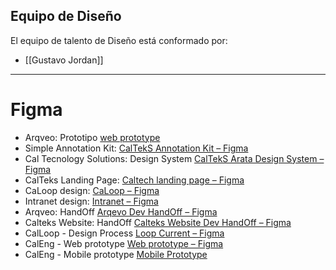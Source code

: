 
## Equipo de Diseño

El equipo de talento de Diseño está conformado por:
- [[Gustavo Jordan]]



---
# Figma

- Arqveo: Prototipo [web prototype](https://www.figma.com/proto/iwJcykzoqgQkzq706qLltY/web-prototype?node-id=23-1578&resource_type=file&email=rcuan%40calteks.com&is_not_gen_0=true&email_token=stv2-rcuan%2540calteks.com-cc47a2f69a0e2f53d69244e6c8950e108097e0edd6c09939a2851f009e811be1-1756761452&editor_type=design&starting-point-node-id=23%3A1578)
- Simple Annotation Kit: [CalTekS Annotation Kit – Figma](https://www.figma.com/design/DqiRZQtEoHXrPN8fHurWRR/CalTekS-Annotation-Kit?node-id=2-1433&p=f) 
- Cal Tecnology Solutions: Design System [CalTekS Arata Design System – Figma](https://www.figma.com/design/KOjSOVJmgsUFoWH5aCr9LV/CalTekS-Arata-Design-System?node-id=2-2&p=f)
- CalTeks Landing Page: [Caltech landing page – Figma](https://www.figma.com/design/SLKn3En9EptSYfbeyLVcdV/Caltech-landing-page?node-id=32173-2077&p=f&t=aBT4qug7Tm6IKlfi-0)
- CaLoop design: [CaLoop – Figma](https://www.figma.com/design/3yebMoRBWRDBUk8LhPNoEi/CaLoop?node-id=0-1&p=f&t=iSKFkMnEStAIn9cU-0) 
- Intranet design: [Intranet – Figma](https://www.figma.com/design/fqckMnSGcJbGx8mU8nbjBS/Intranet?node-id=155-225&p=f&t=34uwpGuOw2TDP0dl-0)
- Arqveo: HandOff [Arqevo Dev HandOff – Figma](https://www.figma.com/design/Xl0tltrlq7xRGUg98AxftO/Arqevo-Dev-HandOff?t=UxXhqoNxTEJJLNo3-0) 
- Calteks Website: HandOff [Calteks Website Dev HandOff – Figma](https://www.figma.com/design/ErYODd9PIM6CkCqkSfvZgM/Calteks-Website-Dev-HandOff?node-id=0-1&p=f&t=Bzw0uT3NPbdxkssz-0)
- CalLoop - Design Process [Loop Current – Figma](https://www.figma.com/design/0a5lNhDfL2Bvtt1y326MXl/Loop-Current?node-id=0-1&p=f&t=UBbdNoHrTDUgvmVv-0)
- CalEng - Web prototype [Web prototype – Figma](https://www.figma.com/design/cDYN5ZKZhdstzmygLI7w2z/Web-prototype?node-id=0-1&p=f&t=QHS9p94zZBtu4efV-0)
- CalEng - Mobile prototype [Mobile Prototype](https://www.figma.com/proto/lm7N7YN0gSlwO5pYiB0sB3/Mobile-Prototype?node-id=1-1671&source=email_invite&starting-point-node-id=1%3A1671) 